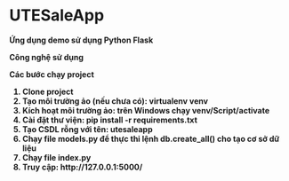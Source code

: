 # UTESaleApp
<p><strong>Ứng dụng demo sử dụng Python Flask</strong></p>
<p><strong>Công nghệ sử dụng<strong></p>
<p>Các bước chạy project</p>
<ol>
  <li>Clone project</li>
  <li>Tạo môi trường ảo (nếu chưa có): virtualenv venv</li>
  <li>Kích hoạt môi trường ảo: trên Windows chạy venv/Script/activate</li>
  <li>Cài đặt thư viện: pip install -r requirements.txt</li>
  <li>Tạo CSDL rỗng với tên: utesaleapp</li>
  <li>Chạy file models.py để thực thi lệnh db.create_all() cho tạo cơ sở dữ liệu</li>
  <li>Chạy file index.py</li>
  <li>Truy cập: http://127.0.0.1:5000/</li>
</ol>

